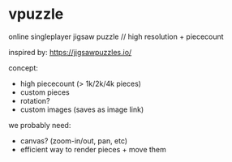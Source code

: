 # vpuzzle
online singleplayer jigsaw puzzle // high resolution + piececount

inspired by: https://jigsawpuzzles.io/

concept:
- high piececount (> 1k/2k/4k pieces)
- custom pieces
- rotation?
- custom images (saves as image link)

we probably need:
- canvas? (zoom-in/out, pan, etc)
- efficient way to render pieces + move them
